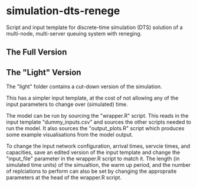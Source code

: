 # simulation-dts-renege
Script and input template for discrete-time simulation (DTS) solution of a multi-node, multi-server queuing system with reneging.

## The Full Version

## The "Light" Version
The "light" folder contains a cut-down version of the simulation.

This has a simpler input template, at the cost of not allowing any of the input parameters to change over (simulated) time.

The model can be run by sourcing the "wrapper.R" script. This reads in the input template "dummy_inputs.csv" and sources the other scripts needed to run the model. It also sources the "output_plots.R" script which produces some example visualisations from the model output.

To change the input network configuration, arrival times, servcie times, and capacities, save an edited version of the input template and change the "input_file" parameter in the wrapper.R script to match it. The length (in simulated time units) of the simualtion, the warm up period, and the number of replciations to perform can also be set by changing the appropraite parameters at the head of the wrapper.R script.
